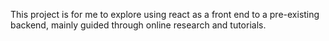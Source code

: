 This project is for me to explore using react as a front end to a pre-existing backend, mainly guided through online research and tutorials.
